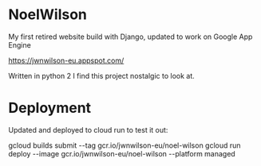 NoelWilson
==========

My first retired website build with Django, updated to work on Google App Engine

https://jwnwilson-eu.appspot.com/

Written in python 2 I find this project nostalgic to look at.

# Deployment

Updated and deployed to cloud run to test it out:

gcloud builds submit --tag gcr.io/jwnwilson-eu/noel-wilson
gcloud run deploy --image gcr.io/jwnwilson-eu/noel-wilson --platform managed